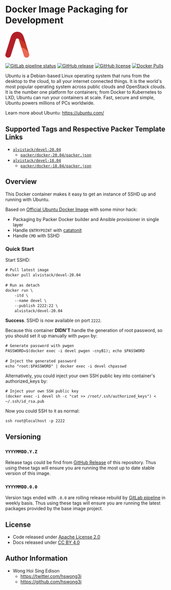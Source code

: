 # Docker Image Packaging for Development

<img src="/alvistack.svg" width="75" alt="AlviStack">

[![GitLab pipeline status](https://img.shields.io/gitlab/pipeline/alvistack/docker-devel/master)](https://gitlab.com/alvistack/docker-devel/-/pipelines)
[![GitHub release](https://img.shields.io/github/release/alvistack/docker-devel.svg)](https://github.com/alvistack/docker-devel/releases)
[![GitHub license](https://img.shields.io/github/license/alvistack/docker-devel.svg)](https://github.com/alvistack/docker-devel/blob/master/LICENSE)
[![Docker Pulls](https://img.shields.io/docker/pulls/alvistack/devel-20.04.svg)](https://hub.docker.com/r/alvistack/devel-20.04)

Ubuntu is a Debian-based Linux operating system that runs from the desktop to the cloud, to all your internet connected things. It is the world's most popular operating system across public clouds and OpenStack clouds. It is the number one platform for containers; from Docker to Kubernetes to LXD, Ubuntu can run your containers at scale. Fast, secure and simple, Ubuntu powers millions of PCs worldwide.

Learn more about Ubuntu: <https://ubuntu.com/>

## Supported Tags and Respective Packer Template Links

  - [`alvistack/devel-20.04`](https://hub.docker.com/r/alvistack/devel-20.04)
      - [`packer/docker-20.04/packer.json`](https://github.com/alvistack/docker-devel/blob/master/packer/docker-20.04/packer.json)
  - [`alvistack/devel-18.04`](https://hub.docker.com/r/alvistack/devel-18.04)
      - [`packer/docker-18.04/packer.json`](https://github.com/alvistack/docker-devel/blob/master/packer/docker-18.04/packer.json)

## Overview

This Docker container makes it easy to get an instance of SSHD up and running with Ubuntu.

Based on [Official Ubuntu Docker Image](https://hub.docker.com/_/ubuntu/) with some minor hack:

  - Packaging by Packer Docker builder and Ansible provisioner in single layer
  - Handle `ENTRYPOINT` with [catatonit](https://github.com/openSUSE/catatonit)
  - Handle `CMD` with SSHD

### Quick Start

Start SSHD:

    # Pull latest image
    docker pull alvistack/devel-20.04
    
    # Run as detach
    docker run \
        -itd \
        --name devel \
        --publish 2222:22 \
        alvistack/devel-20.04

**Success**. SSHD is now available on port `2222`.

Because this container **DIDN'T** handle the generation of root password, so you should set it up manually with `pwgen` by:

    # Generate password with pwgen
    PASSWORD=$(docker exec -i devel pwgen -cnyB1); echo $PASSWORD
    
    # Inject the generated password
    echo "root:$PASSWORD" | docker exec -i devel chpasswd

Alternatively, you could inject your own SSH public key into container's authorized\_keys by:

    # Inject your own SSH public key
    (docker exec -i devel sh -c "cat >> /root/.ssh/authorized_keys") < ~/.ssh/id_rsa.pub

Now you could SSH to it as normal:

    ssh root@localhost -p 2222

## Versioning

### `YYYYMMDD.Y.Z`

Release tags could be find from [GitHub Release](https://github.com/alvistack/docker-devel/releases) of this repository. Thus using these tags will ensure you are running the most up to date stable version of this image.

### `YYYYMMDD.0.0`

Version tags ended with `.0.0` are rolling release rebuild by [GitLab pipeline](https://gitlab.com/alvistack/docker-devel/-/pipelines) in weekly basis. Thus using these tags will ensure you are running the latest packages provided by the base image project.

## License

  - Code released under [Apache License 2.0](LICENSE)
  - Docs released under [CC BY 4.0](http://creativecommons.org/licenses/by/4.0/)

## Author Information

  - Wong Hoi Sing Edison
      - <https://twitter.com/hswong3i>
      - <https://github.com/hswong3i>
